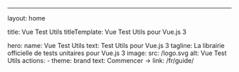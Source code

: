 ---
layout: home

title: Vue Test Utils
titleTemplate: Vue Test Utils pour Vue.js 3

hero:
  name: Vue Test Utils
  text: Test Utils pour Vue.js 3
  tagline: La librairie officielle de tests unitaires pour Vue.js 3
  image:
    src: /logo.svg
    alt: Vue Test Utils
  actions:
    - theme: brand
      text: Commencer →
      link: /fr/guide/
